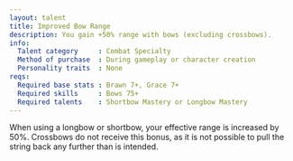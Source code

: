 ```yaml
---
layout: talent
title: Improved Bow Range
description: You gain +50% range with bows (excluding crossbows).
info:
  Talent category     : Combat Specialty
  Method of purchase  : During gameplay or character creation
  Personality traits  : None
reqs:
  Required base stats : Brawn 7+, Grace 7+
  Required skills     : Bows 75+
  Required talents    : Shortbow Mastery or Longbow Mastery
---
```


When using a longbow or shortbow, your effective range is increased by 50%. Crossbows do not receive this bonus, as it is not possible to pull the string back any further than is intended.